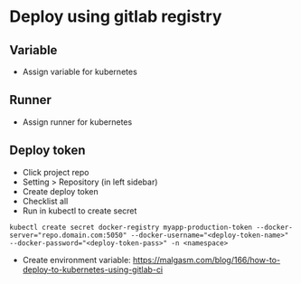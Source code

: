 # Deploy using gitlab registry

## Variable
- Assign variable for kubernetes

## Runner
- Assign runner for kubernetes

## Deploy token
- Click project repo
- Setting > Repository (in left sidebar)
- Create deploy token
- Checklist all
- Run in kubectl to create secret

```
kubectl create secret docker-registry myapp-production-token --docker-server="repo.domain.com:5050" --docker-username="<deploy-token-name>" --docker-password="<deploy-token-pass>" -n <namespace>
```

- Create environment variable:
https://malgasm.com/blog/166/how-to-deploy-to-kubernetes-using-gitlab-ci
